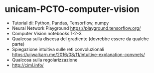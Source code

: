 # unicam-PCTO-computer-vision
- Tutorial di: Python, Pandas, Tensorflow, numpy
- Neural Network Playground https://playground.tensorflow.org/
- Computer Vision notebooks 1-2-3
- Qualcosa sulla discesa del gradiente (dovrebbe essere da qualche parte)
- Spiegazione intuitiva sulle reti convoluzionali https://ujjwalkarn.me/2016/08/11/intuitive-explanation-convnets/
- Qualcosa sulla regolarizzazione
- http://ciml.info/
